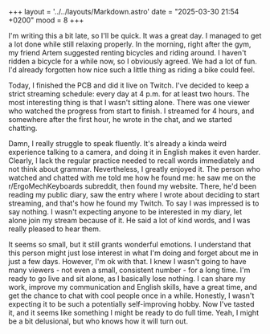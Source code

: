 +++
layout = '../../layouts/Markdown.astro'
date = "2025-03-30 21:54 +0200"
mood = 8
+++

I'm writing this a bit late, so I'll be quick. It was a great day. I managed to get a lot done while still relaxing properly. In the morning, right after the gym, my friend Artem suggested renting bicycles and riding around. I haven't ridden a bicycle for a while now, so I obviously agreed. We had a lot of fun. I'd already forgotten how nice such a little thing as riding a bike could feel.

Today, I finished the PCB and did it live on Twitch. I've decided to keep a strict streaming schedule: every day at 4 p.m. for at least two hours. The most interesting thing is that I wasn't sitting alone. There was one viewer who watched the progress from start to finish. I streamed for 4 hours, and somewhere after the first hour, he wrote in the chat, and we started chatting.

Damn, I really struggle to speak fluently. It's already a kinda weird experience talking to a camera, and doing it in English makes it even harder. Clearly, I lack the regular practice needed to recall words immediately and not think about grammar. Nevertheless, I greatly enjoyed it. The person who watched and chatted with me told me how he found me: he saw me on the r/ErgoMechKeyboards subreddit, then found my website. There, he'd been reading my public diary, saw the entry where I wrote about deciding to start streaming, and that's how he found my Twitch. To say I was impressed is to say nothing. I wasn't expecting anyone to be interested in my diary, let alone join my stream because of it. He said a lot of kind words, and I was really pleased to hear them.

It seems so small, but it still grants wonderful emotions. I understand that this person might just lose interest in what I'm doing and forget about me in just a few days. However, I'm ok with that. I knew I wasn't going to have many viewers - not even a small, consistent number - for a long time. I'm ready to go live and sit alone, as I basically lose nothing. I can share my work, improve my communication and English skills, have a great time, and get the chance to chat with cool people once in a while. Honestly, I wasn't expecting it to be such a potentially self-improving hobby. Now I've tasted it, and it seems like something I might be ready to do full time. Yeah, I might be a bit delusional, but who knows how it will turn out.
